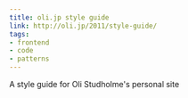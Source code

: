 ```yaml
---
title: oli.jp style guide
link: http://oli.jp/2011/style-guide/
tags: 
- frontend
- code
- patterns
---
```


A style guide for Oli Studholme's personal site